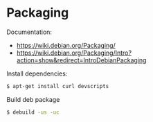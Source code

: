 # Packaging

Documentation:

- https://wiki.debian.org/Packaging/
- https://wiki.debian.org/Packaging/Intro?action=show&redirect=IntroDebianPackaging

Install dependencies:

```` bash
$ apt-get install curl devscripts
````

Build deb package

```` bash
$ debuild -us -uc
````
